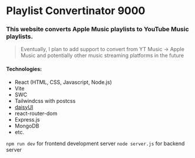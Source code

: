 # Playlist Convertinator 9000

### This website converts Apple Music playlists to YouTube Music playlists.

> Eventually, I plan to add support to convert from YT Music -> Apple Music and potentially other music streaming platforms in the future

#### Technologies:

- React (HTML, CSS, Javascript, Node.js)
- Vite
- SWC
- Tailwindcss with postcss
- [daisyUI](https://daisyui.com)
- react-router-dom
- Express.js
- MongoDB
- etc.

`npm run dev` for frontend development server
`node server.js` for backend server